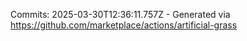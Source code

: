 Commits: 2025-03-30T12:36:11.757Z - Generated via https://github.com/marketplace/actions/artificial-grass
<br>

